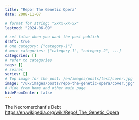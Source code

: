 ```yaml
---
title: "Repo! The Genetic Opera"
date: 2008-11-07

# format for string: "xxxx-xx-xx"
lastmod: "2024-06-09"

# set false when you want the post publish
draft: true
# one category: ["category-1"]
# more categories: ["category-1", "category-2", ...]
categories: []
# refer to categories
tags: []
# seires
series: []
# Top image for the post: /en/images/posts/test/cover.jpg
image: "/uk/images/posts/repo-the-genetic-opera/cover.jpg"
# Hide from home and other main page
hideFromCenter: false
---
```

The Necromerchant's Debt
https://en.wikipedia.org/wiki/Repo!_The_Genetic_Opera
<!--more-->